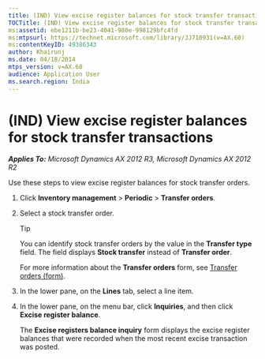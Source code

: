 ```yaml
---
title: (IND) View excise register balances for stock transfer transactions
TOCTitle: (IND) View excise register balances for stock transfer transactions
ms:assetid: ebe1211b-be23-4041-980e-998129bfc4fd
ms:mtpsurl: https://technet.microsoft.com/library/JJ710931(v=AX.60)
ms:contentKeyID: 49386343
author: Khairunj
ms.date: 04/18/2014
mtps_version: v=AX.60
audience: Application User
ms.search.region: India
---
```


# (IND) View excise register balances for stock transfer transactions 


_**Applies To:** Microsoft Dynamics AX 2012 R3, Microsoft Dynamics AX 2012 R2_

Use these steps to view excise register balances for stock transfer orders.

1.  Click **Inventory management** \> **Periodic** \> **Transfer orders**.

2.  Select a stock transfer order.
    

    > [!TIP]
    > <P>You can identify stock transfer orders by the value in the <STRONG>Transfer type</STRONG> field. The field displays <STRONG>Stock transfer</STRONG> instead of <STRONG>Transfer order</STRONG>.</P>

    
    For more information about the **Transfer orders** form, see [Transfer orders (form)](https://technet.microsoft.com/library/aa634530\(v=ax.60\)).

3.  In the lower pane, on the **Lines** tab, select a line item.

4.  In the lower pane, on the menu bar, click **Inquiries**, and then click **Excise register balance**.
    
    The **Excise registers balance inquiry** form displays the excise register balances that were recorded when the most recent excise transaction was posted.

  


